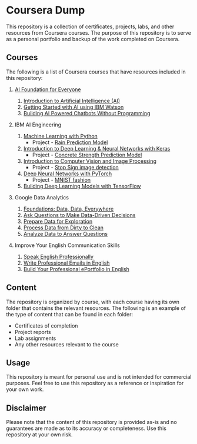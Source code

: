 # Coursera Dump

This repository is a collection of certificates, projects, labs, and other resources from Coursera courses. The purpose of this repository is to serve as a personal portfolio and backup of the work completed on Coursera.

## Courses

The following is a list of Coursera courses that have resources included in this repository:

1. [AI Foundation for Everyone](./AI%20Foundations%20for%20Everyone/Coursera%208DBDR5GA9JDZ.pdf)
    1. [Introduction to Artificial Intelligence (AI)](./AI%20Foundations%20for%20Everyone/Introduction%20to%20Artificial%20Intelligence/Coursera%202MJ26B95Y29T.pdf)
    2. [Getting Started with AI using IBM Watson](./AI%20Foundations%20for%20Everyone/Getting%20Started%20with%20AI%20using%20IBM%20Watson/Coursera%20CUCUVKMTXR72.pdf)
    3. [Building AI Powered Chatbots Without Programming](./AI%20Foundations%20for%20Everyone/Building%20AI%20Powered%20Chatbots%20Without%20Programming/Coursera%20XQQW7N4VDJY3.pdf)
    
2. IBM AI Engineering
    1. [Machine Learning with Python](./IBM%20AI%20Engineering/Machine%20Learning%20with%20Python/Coursera%20LVU5SHFM7WC7.pdf)
        - Project - [Rain Prediction Model](./IBM%20AI%20Engineering/Machine%20Learning%20with%20Python/PROJECT-Rain_Prediction.ipynb)
    2. [Introduction to Deep Learning & Neural Networks with Keras](./IBM%20AI%20Engineering/Introduction%20to%20Deep%20Learning%20%26%20Neural%20Networks%20with%20Keras/Coursera%20VQ9F3673GUVB.pdf)
        - Project - [Concrete Strength Prediction Model](./IBM%20AI%20Engineering/Introduction%20to%20Deep%20Learning%20%26%20Neural%20Networks%20with%20Keras/PROJECT-Building_a%20_Deep_Learning_Model.ipynb)
    3. [Introduction to Computer Vision and Image Processing](./IBM%20AI%20Engineering/Introduction%20to%20Computer%20Vision%20and%20Image%20Processing/Coursera%20UX5RLEQW2VHU.pdf)
        - Project - [Stop Sign image detection](./IBM%20AI%20Engineering/Introduction%20to%20Computer%20Vision%20and%20Image%20Processing/PROJECT-Train-classification-cnn-pytorch.ipynb)
    4. [Deep Neural Networks with PyTorch](./IBM%20AI%20Engineering/Deep%20Neural%20Networks%20with%20PyTorch/Coursera%202DN36284WM34.pdf)
        - Project - [MNIST fashion](./IBM%20AI%20Engineering/Deep%20Neural%20Networks%20with%20PyTorch/MNIST_fashion.ipynb)
    5. [Building Deep Learning Models with TensorFlow](./IBM%20AI%20Engineering/Building%20Deep%20Learning%20Models%20with%20TensorFlow/Coursera%20N55HZPMABGLT.pdf)

3. Google Data Analytics
    1. [Foundations: Data, Data, Everywhere](./Google%20Data%20Analytics/Foundations%3A%20Data%2C%20Data%2C%20Everywhere/Coursera%20ZXMU23C52KWJ.pdf)
    2. [Ask Questions to Make Data-Driven Decisions](./Google%20Data%20Analytics/Ask%20Questions%20to%20Make%20Data-Driven%20Decisions/Coursera%20QRAQKJPDUDAP.pdf)
    3. [Prepare Data for Exploration](./Google%20Data%20Analytics/Prepare%20Data%20for%20Exploration/Coursera%20HTT484295X52.pdf)
    4. [Process Data from Dirty to Clean](./Google%20Data%20Analytics/Process%20Data%20from%20Dirty%20to%20Clean/Coursera%20UBNZHAM6VE7E.pdf)
    5. [Analyze Data to Answer Questions](./Google%20Data%20Analytics/Analyze%20Data%20to%20Answer%20Questions/Coursera%20ZECTSSJFUGYR.pdf)

4. Improve Your English Communication Skills
    1. [Speak English Professionally](./Improve%20Your%20English%20Communication%20Skills/Speak%20English%20Professionally/Coursera%20ZQRWS8L8Q6DC.pdf)
    2. [Write Professional Emails in English](./Improve%20Your%20English%20Communication%20Skills/Write%20Professional%20Emails%20in%20English/Coursera%20SJ7LLUXJWKA9.pdf)
    3. [Build Your Professional ePortfolio in English](./Improve%20Your%20English%20Communication%20Skills/Build%20Your%20Professional%20ePortfolio%20in%20English/Coursera%20EBEWZYTGMWKF.pdf)
    
## Content

The repository is organized by course, with each course having its own folder that contains the relevant resources. The following is an example of the type of content that can be found in each folder:

- Certificates of completion
- Project reports
- Lab assignments
- Any other resources relevant to the course

## Usage

This repository is meant for personal use and is not intended for commercial purposes. Feel free to use this repository as a reference or inspiration for your own work.

## Disclaimer

Please note that the content of this repository is provided as-is and no guarantees are made as to its accuracy or completeness. Use this repository at your own risk.